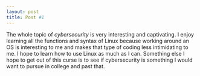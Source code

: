 ```yaml
---
layout: post
title: Post #1
---
```

The whole topic of _cybersecurity_ is very interesting and captivating. I enjoy learning all the functions and syntax of Linux because working around an OS is interesting to me and makes that type of coding less intimidating to me. I hope to learn how to use Linux as much as I can. Something else I hope to get out of this curse is to see if cybersecurity is something I would want to pursue in college and past that. 
